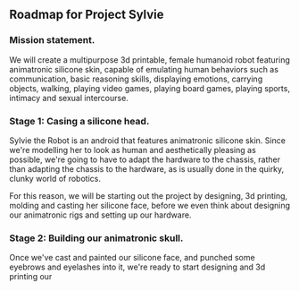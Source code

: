 ## Roadmap for Project Sylvie

### Mission statement. 
We will create a multipurpose 3d printable, female humanoid robot featuring animatronic silicone skin, 
capable of emulating human behaviors such as communication, basic reasoning skills, displaying emotions, carrying objects, walking, playing video games, playing board games, playing sports, intimacy and sexual intercourse.

### Stage 1: Casing a silicone head.

Sylvie the Robot is an android that features animatronic silicone skin. Since we're modelling her to look as 
human and aesthetically pleasing as possible, we're going to have to adapt the hardware to the chassis, rather than adapting
the chassis to the hardware, as is usually done in the quirky, clunky world of robotics.

For this reason, we will be starting out the project by designing, 3d printing, molding and casting her silicone face, 
before we even think about designing our animatronic rigs and setting up our hardware.

### Stage 2: Building our animatronic skull.

Once we've cast and painted our silicone face, and punched some eyebrows and eyelashes into it, we're ready to start designing
and 3d printing our 
